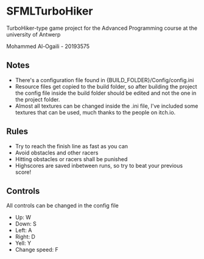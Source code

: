 # SFMLTurboHiker

TurboHiker-type game project for the Advanced Programming course at the university of Antwerp


Mohammed Al-Ogaili - 20193575


## Notes
- There's a configuration file found in {BUILD_FOLDER}/Config/config.ini
- Resource files get copied to the build folder, so after building the project the config file inside the build folder should be edited and not the one in the project folder.
- Almost all textures can be changed inside the .ini file, I've included some textures that can be used, much thanks to the people on itch.io.

## Rules
- Try to reach the finish line as fast as you can
- Avoid obstacles and other racers
- Hitting obstacles or racers shall be punished
- Highscores are saved inbetween runs, so try to beat your previous score!

## Controls
All controls can be changed in the config file
- Up: W
- Down: S
- Left: A
- Right: D
- Yell: Y
- Change speed: F
